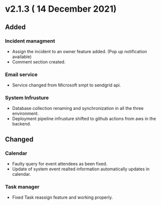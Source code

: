 # v2.1.3 ( 14 December 2021)
## Added
### Incident managment
- Assign the incident to an owner feature added. (Pop up notification available)
- Comment section created.
### Email service 
- Service changed from Microsoft smpt to sendgrid api.
### System Infrusture
- Database collection renaming and synchronization in all the three environment.
- Deployment pipeline infrusture shifted to github actions from aws in the backend.
## Changed
###  Calendar
- Faulty query for event attendees as been fixed.
- Update of system event realted information automatically updates in calendar.
### Task manager
- Fixed Task reassign feature and working properly.